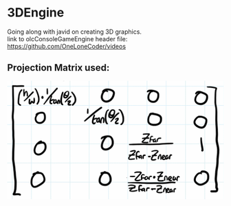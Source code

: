 # 3DEngine
Going along with javid on creating 3D graphics.  
link to olcConsoleGameEngine header file: https://github.com/OneLoneCoder/videos
## Projection Matrix used: 
![proj-mat](res/img/proj_mat.png?raw=true "Projection Matrix")
